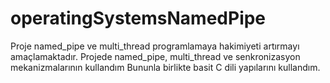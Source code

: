 # operatingSystemsNamedPipe
Proje named_pipe ve multi_thread programlamaya hakimiyeti artırmayı amaçlamaktadır. Projede named_pipe, multi_thread ve senkronizasyon mekanizmalarının kullandım Bununla birlikte basit C dili yapılarını kullandım.
